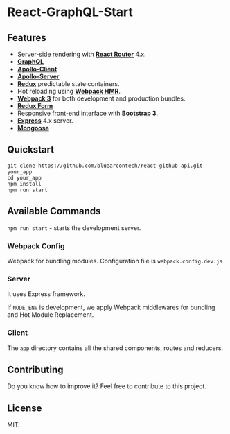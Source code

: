 # React-GraphQL-Start

## Features

- Server-side rendering with [**React Router**](https://github.com/ReactTraining/react-router) 4.x.
- [**GraphQL**](http://graphql.org/)
- [**Apollo-Client**](https://github.com/apollographql/apollo-client)
- [**Apollo-Server**](https://www.npmjs.com/package/apollo-server)
- [**Redux**](http://redux.js.org/) predictable state containers.
- Hot reloading using [**Webpack HMR**](https://webpack.js.org/concepts/hot-module-replacement/).
- [**Webpack 3**](https://webpack.js.org/) for both development and production bundles.
- [**Redux Form**](https://github.com/erikras/redux-form)
- Responsive front-end interface with [**Bootstrap 3**](http://getbootstrap.com/).
- [**Express**](http://expressjs.com/) 4.x server.
- [**Mongoose**](https://www.npmjs.com/package/mongoose)

## Quickstart
```
git clone https://github.com/bluearcontech/react-github-api.git your_app
cd your_app
npm install
npm run start
```

## Available Commands
`npm run start` - starts the development server.

### Webpack Config
Webpack for bundling modules. Configuration file is `webpack.config.dev.js`

### Server
It uses Express framework.

If `NODE_ENV` is development, we apply Webpack middlewares for bundling and Hot Module Replacement.

### Client
The `app` directory contains all the shared components, routes and reducers.

## Contributing

Do you know how to improve it? Feel free to contribute to this project.

## License

MIT.

